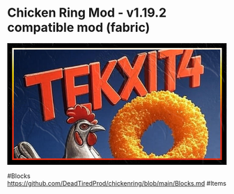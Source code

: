 # Chicken Ring Mod - v1.19.2 compatible mod (fabric)
![tekxit4](https://raw.githubusercontent.com/DeadTiredProd/chickenring/main/chickenring/images/previews/chickenringtekxit4.png)

#Blocks
https://github.com/DeadTiredProd/chickenring/blob/main/Blocks.md
#Items


